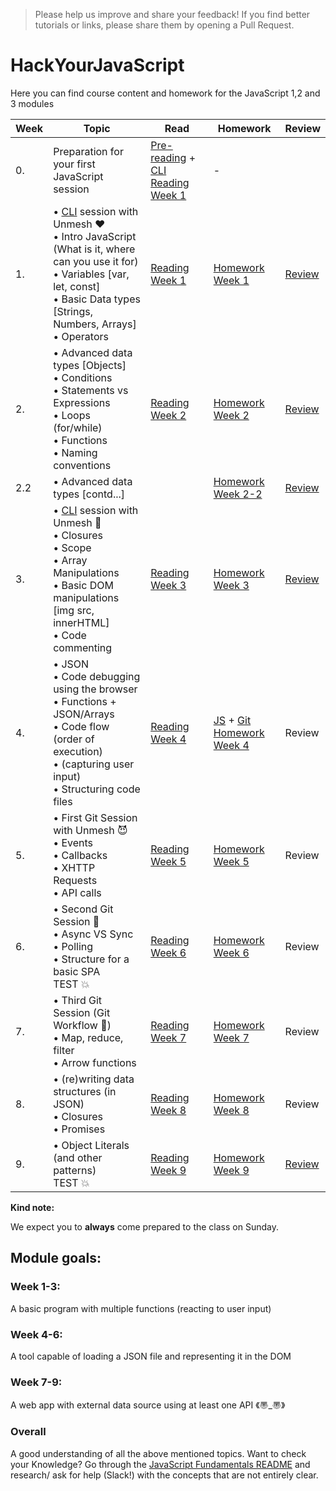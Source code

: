 >Please help us improve and share your feedback! If you find better tutorials or links, please share them by opening a Pull Request.

# HackYourJavaScript

<!-- **Class 10: please visit this [link]() (your specific branch "master") for the most recent information relevant to your class.** -->

Here you can find course content and homework for the JavaScript 1,2 and 3 modules

|Week|Topic|Read|Homework|Review|
|----|-----|----|--------|------|
|0.|Preparation for your first JavaScript session|[Pre-reading](/Week0) + [CLI Reading Week 1](https://github.com/HackYourFuture/CommandLine/blob/master/Lecture-1.md)|-|
|1.|• [CLI](https://github.com/HackYourFuture/CommandLine) session with Unmesh :heart: <br>• Intro JavaScript (What is it, where can you use it for)<br>• Variables [var, let, const]<br>• Basic Data types [Strings, Numbers, Arrays]<br>• Operators|[Reading Week 1](/Week1/README.md) | [Homework Week 1](/Week1/MAKEME.md)|[Review](/Week1/REVIEW.md)|
|2.|• Advanced data types [Objects] <br>• Conditions <br>• Statements vs Expressions<br> • Loops (for/while)<br>• Functions <br>• Naming conventions|[Reading Week 2](/Week2/README.md)|[Homework Week 2](/Week2/MAKEME.md)|[Review](/Week2/REVIEW.md)|
|2.2|• Advanced data types [contd...]||[Homework Week 2-2](/Week2-2/MAKEME.md)|[Review](https://gist.github.com/zkwsk/c8962010556e0cafd641357a7dd0cf56)|
|3.|• [CLI](https://github.com/HackYourFuture/CommandLine) session with Unmesh :balloon: <br>• Closures <br>• Scope <br>• Array Manipulations <br>• Basic DOM manipulations [img src, innerHTML]<br>• Code commenting|[Reading Week 3](/Week3)|[Homework Week 3](/Week3/MAKEME.md)|[Review](/Week3/REVIEW.md)|
|4.|• JSON<br>• Code debugging using the browser<br>• Functions + JSON/Arrays<br>• Code flow (order of execution) <br>• (capturing user input) <br>• Structuring code files|[Reading Week 4](/Week4)|[JS](/Week4/MAKEME.md) + [Git Homework Week 4](https://github.com/HackYourFuture/Git/blob/master/Lecture-1.md)|Review|
|5.|• First Git Session with Unmesh :smiling_imp:<br>• Events<br>• Callbacks <br>• XHTTP Requests <br>• API calls|[Reading Week 5](/Week5)|[Homework Week 5](/Week5/MAKEME.md)|Review|
|6.|• Second Git Session :see_no_evil:<br> • Async VS Sync<br>• Polling<br>• Structure for a basic SPA<br> TEST :boom:|[Reading Week 6](/Week6)|[Homework Week 6](/Week6/homework.md)|Review|
|7.|• Third Git Session (Git Workflow :muscle:)<br>• Map, reduce, filter <br> • Arrow functions|[Reading Week 7](/Week7)|[Homework Week 7](/Week7/MAKEME.md)|Review|
|8.|• (re)writing data structures (in JSON)<br> • Closures <br>• Promises <br>|[Reading Week 8](/Week8/README.md)|[Homework Week 8](/Week8/MAKEME.md)|Review|
|9.| • Object Literals (and other patterns)<br>TEST :boom:|[Reading Week 9](/Week9/README.md)|[Homework Week 9](/Week9/MAKEME.md)|[Review](/Week9/REVIEW.md)|


__Kind note:__

We expect you to __always__ come prepared to the class on Sunday.

## Module goals:

### Week 1-3:
A basic program with multiple functions (reacting to user input)

### Week 4-6:
A tool capable of loading a JSON file and representing it in the DOM

### Week 7-9:
A web app with external data source using at least one API 《〠_〠》

### Overall
A good understanding of all the above mentioned topics. Want to check your Knowledge? Go through the [JavaScript Fundamentals README](/fundamentals) and research/ ask for help (Slack!) with the concepts that are not entirely clear.


